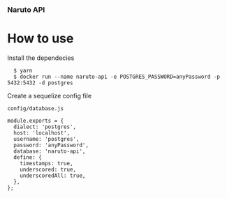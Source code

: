 ### Naruto API

# How to use

Install the dependecies

```
  $ yarn
  $ docker run --name naruto-api -e POSTGRES_PASSWORD=anyPassword -p 5432:5432 -d postgres
```

Create a sequelize config file

```
config/database.js

module.exports = {
  dialect: 'postgres',
  host: 'localhost',
  username: 'postgres',
  password: 'anyPassword',
  database: 'naruto-api',
  define: {
    timestamps: true,
    underscored: true,
    underscoredAll: true,
  },
};

```
